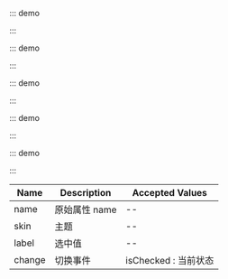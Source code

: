 

::: demo

<template>
  <lay-form>
    <lay-checkbox name="like" skin="primary" label="1">普通</lay-checkbox>
 </lay-form>
</template>

<script>
import { ref } from 'vue'

export default {
  setup() {

    return {
    }
  }
}
</script>

:::



::: demo

<template>
  <lay-form>
    <lay-checkbox name="like" label="1">普通</lay-checkbox>
 </lay-form>
</template>

<script>
import { ref } from 'vue'

export default {
  setup() {

    return {
    }
  }
}
</script>

:::

::: demo

<template>
  <lay-form>
    <lay-checkbox name="like" skin="primary" v-model:checked="checked1" label="1">写作</lay-checkbox>
    <lay-checkbox name="like" skin="primary" v-model:checked="checked2" label="2">画画</lay-checkbox>
    <lay-checkbox name="like" skin="primary" v-model:checked="checked3" label="3">运动</lay-checkbox>
  </lay-form>
</template>

<script>
import { ref } from 'vue'

export default {
  setup() {

    const checked1 = ref(true);
    const checked2 = ref(true);
    const checked3 = ref(true);

    return {
        checked1, checked2, checked3
    }
  }
}
</script>

:::

::: demo

<template>
  <lay-form>
    <lay-checkbox name="like" skin="primary" label="1" :disabled="disabled">禁用</lay-checkbox>
 </lay-form>
</template>

<script>
import { ref } from 'vue'

export default {
  setup() {

    const disabled = ref(true)

    return {
      disabled
    }
  }
}
</script>

:::

::: demo

<template>
  <lay-form>
    <lay-checkbox name="like" skin="primary" label="1" @change="change">回调</lay-checkbox>
 </lay-form>
</template>

<script>
import { ref } from 'vue'

export default {
  setup() {

    const change = function(isChecked) {
        console.log("是否选中:" + isChecked)
    }

    return {
        change
    }
  }
}
</script>

:::


| Name   | Description | Accepted Values  |
| -------- | ---- | ----------------------- | 
| name       | 原始属性 name | --  | 
| skin       | 主题 | --  |
| label       | 选中值 | --   | 
| change   | 切换事件 | isChecked : 当前状态  | 